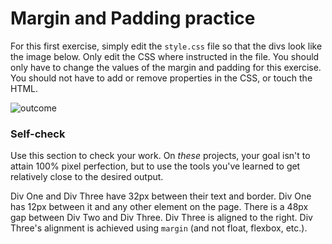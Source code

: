 # Margin and Padding practice

For this first exercise, simply edit the `style.css` file so that the divs look like the image below. Only edit the CSS where instructed in the file.  You should only have to change the values of the margin and padding for this exercise. You should not have to add or remove properties in the CSS, or touch the HTML.

![outcome](./desired-outcome.png)

### Self-check 
Use this section to check your work. On _these_ projects, your goal isn't to attain 100% pixel perfection, but to use the tools you've learned to get relatively close to the desired output.

 Div One and Div Three have 32px between their text and border.
 Div One has 12px between it and any other element on the page.
 There is a 48px gap between Div Two and Div Three.
 Div Three is aligned to the right.
 Div Three's alignment is achieved using `margin` (and not float, flexbox, etc.).